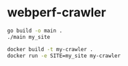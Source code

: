 # webperf-crawler

```bash
go build -o main .
./main my_site
```

```bash
docker build -t my-crawler .
docker run -e SITE=my_site my-crawler
```